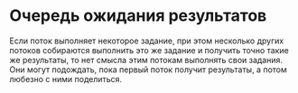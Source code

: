 # Очередь ожидания результатов

Если поток выполняет некоторое задание, при этом
несколько других потоков собираются выполнить это
же задание и получить точно такие же результаты,
то нет смысла этим потокам выполнять свои задания.
Они могут подождать, пока первый поток получит
результаты, а потом любезно с ними поделиться.
